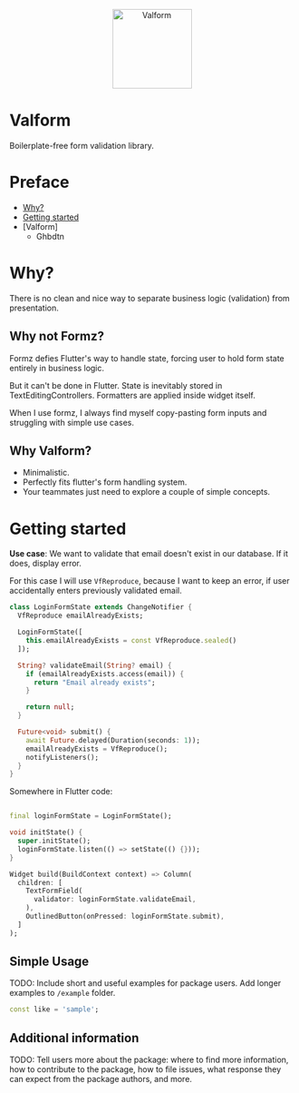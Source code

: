 <p align="center">
<img src="https://raw.githubusercontent.com/AlexandrFarkas/valform/master/docs/assets/logo_with_name.svg" height="140" alt="Valform" />
</p>

# Valform

Boilerplate-free form validation library.

# <a>Preface</a>


- [Why?](#why)
- [Getting started](#getting_started)
- [Valform]
  - Ghbdtn
# <a name="why">Why?</a>
There is no clean and nice way to separate business logic (validation) from presentation.

## Why not Formz?
Formz defies Flutter's way to handle state, forcing user to hold form state entirely in business logic.

But it can't be done in Flutter. State is inevitably stored in TextEditingControllers. Formatters are applied inside widget itself.

When I use formz, I always find myself copy-pasting form inputs and struggling with simple use cases.

## Why Valform?
* Minimalistic.
* Perfectly fits flutter's form handling system.
* Your teammates just need to explore a couple of simple concepts.

# <a name="getting_started">Getting started</a>

**Use case**: We want to validate that email doesn't exist in our database. If it does, display error.

For this case I will use `VfReproduce`, because I want to keep an error, if user accidentally enters previously validated email.

```dart
class LoginFormState extends ChangeNotifier {
  VfReproduce emailAlreadyExists;

  LoginFormState([
    this.emailAlreadyExists = const VfReproduce.sealed()
  ]);

  String? validateEmail(String? email) {
    if (emailAlreadyExists.access(email)) {
      return "Email already exists";
    }

    return null;
  }

  Future<void> submit() {
    await Future.delayed(Duration(seconds: 1));
    emailAlreadyExists = VfReproduce();
    notifyListeners();
  }
}
```
Somewhere in Flutter code:
```dart

final loginFormState = LoginFormState();

void initState() {
  super.initState();
  loginFormState.listen(() => setState(() {}));
}

Widget build(BuildContext context) => Column(
  children: [
    TextFormField(
      validator: loginFormState.validateEmail,
    ),
    OutlinedButton(onPressed: loginFormState.submit),
  ]
);

```
## Simple Usage

TODO: Include short and useful examples for package users. Add longer examples
to `/example` folder.

```dart
const like = 'sample';
```

## Additional information

TODO: Tell users more about the package: where to find more information, how to
contribute to the package, how to file issues, what response they can expect
from the package authors, and more.
